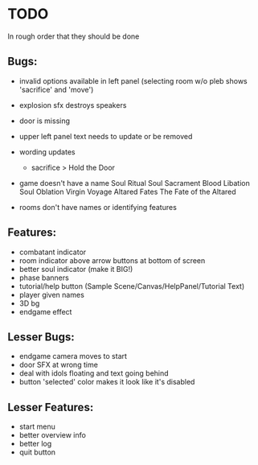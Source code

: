 # TODO

In rough order that they should be done

## Bugs:
- invalid options available in left panel (selecting room w/o pleb shows 'sacrifice' and 'move')
- explosion sfx destroys speakers
- door is missing
- upper left panel text needs to update or be removed
- wording updates
    - sacrifice > Hold the Door
- game doesn't have a name
Soul Ritual
Soul Sacrament
Blood Libation
Soul Oblation
Virgin Voyage
Altared Fates
The Fate of the Altared



- rooms don't have names or identifying features

## Features:
- combatant indicator
- room indicator above arrow buttons at bottom of screen
- better soul indicator (make it BIG!)
- phase banners
- tutorial/help button (Sample Scene/Canvas/HelpPanel/Tutorial Text)
- player given names
- 3D bg
- endgame effect

## Lesser Bugs:
- endgame camera moves to start
- door SFX at wrong time
- deal with idols floating and text going behind
- button 'selected' color makes it look like it's disabled

## Lesser Features:
- start menu
- better overview info
- better log
- quit button
